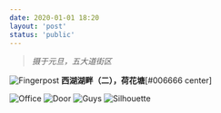 ```yaml
---
date: 2020-01-01 18:20
layout: 'post'
status: 'public'
---
```


> *摄于元旦，五大道街区*
 
![Fingerpost](https://cdn.pixabay.com/photo/2020/09/25/02/43/place-5600339_1280.jpg)
        **西湖湖畔（二），荷花塘**[#006666 center]

![Office](https://cdn.pixabay.com/photo/2020/09/25/02/43/place-5600341_1280.jpg)
![Door](https://cdn.pixabay.com/photo/2020/10/15/06/23/place-5656119_1280.jpg)
![Guys](https://cdn.pixabay.com/photo/2020/10/15/06/37/place-5656135_1280.jpg)
![Silhouette](https://cdn.pixabay.com/photo/2020/10/15/06/23/place-5656118_1280.jpg)



